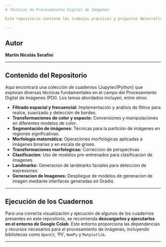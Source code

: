 ```yaml
---
# Técnicas de Procesamiento Digital de Imágenes

Este repositorio contiene los trabajos prácticos y proyectos desarrollados durante la cursada de **Técnicas de Procesamiento Digital de Imágenes** en el IFTS N°24, durante el 1er Cuatrimestre de 2025.

---
```


## Autor

**Martín Nicolás Serafini**

---

## Contenido del Repositorio

Aquí encontrará una colección de cuadernos (Jupyter/IPython) que exploran diversas técnicas fundamentales en el campo del Procesamiento Digital de Imágenes (PDI). Los temas abordados incluyen, entre otros:

* **Filtrado espacial y frecuencial:** Implementación y análisis de filtros para realce, suavizado y detección de bordes.
* **Transformaciones de color y espacio:** Conversiones y manipulaciones en diferentes modelos de color.
* **Segmentación de imágenes:** Técnicas para la partición de imágenes en regiones significativas.
* **Morfología matemática:** Operaciones morfológicas aplicadas a imágenes binarias y en escala de grises.
* **Transformaciones morfologicas:** Correccion de perspectivas
* **Clasificacion:** Uso de modelos pre-entrenados para clasificacion de imagenes
* **Landmarks:** Generacion de landmarks faciales para deteccion de expresiones
* **Generacion de Imagenes:** Despliegue de modelos de generacion de imagen mediante interfaces generadas en Gradio.
---

## Ejecución de los Cuadernos

Para una correcta visualización y ejecución de algunos de los cuadernos presentes en este repositorio, se recomienda **descargarlos y ejecutarlos en el entorno de Google Colab**. Este entorno proporciona las dependencias y recursos necesarios para el procesamiento de imágenes, incluyendo bibliotecas como `OpenCV`, 'Pil', `NumPy` y `Matplotlib`.

---
